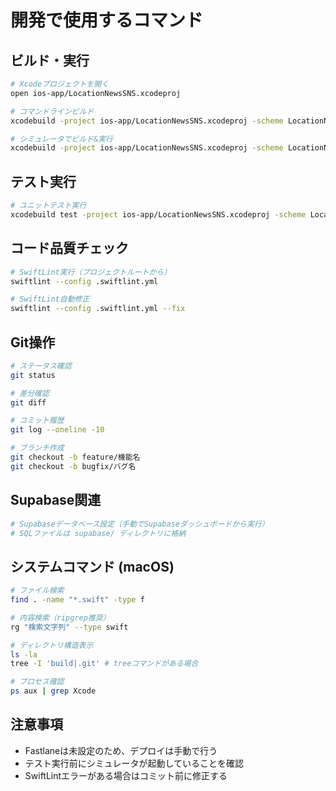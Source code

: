 # 開発で使用するコマンド

## ビルド・実行
```bash
# Xcodeプロジェクトを開く
open ios-app/LocationNewsSNS.xcodeproj

# コマンドラインビルド
xcodebuild -project ios-app/LocationNewsSNS.xcodeproj -scheme LocationNewsSNS build

# シミュレータでビルド&実行
xcodebuild -project ios-app/LocationNewsSNS.xcodeproj -scheme LocationNewsSNS -destination 'platform=iOS Simulator,name=iPhone 15' build
```

## テスト実行
```bash
# ユニットテスト実行
xcodebuild test -project ios-app/LocationNewsSNS.xcodeproj -scheme LocationNewsSNS -destination 'platform=iOS Simulator,name=iPhone 15'
```

## コード品質チェック
```bash
# SwiftLint実行（プロジェクトルートから）
swiftlint --config .swiftlint.yml

# SwiftLint自動修正
swiftlint --config .swiftlint.yml --fix
```

## Git操作
```bash
# ステータス確認
git status

# 差分確認
git diff

# コミット履歴
git log --oneline -10

# ブランチ作成
git checkout -b feature/機能名
git checkout -b bugfix/バグ名
```

## Supabase関連
```bash
# Supabaseデータベース設定（手動でSupabaseダッシュボードから実行）
# SQLファイルは supabase/ ディレクトリに格納
```

## システムコマンド (macOS)
```bash
# ファイル検索
find . -name "*.swift" -type f

# 内容検索（ripgrep推奨）
rg "検索文字列" --type swift

# ディレクトリ構造表示
ls -la
tree -I 'build|.git' # treeコマンドがある場合

# プロセス確認
ps aux | grep Xcode
```

## 注意事項
- Fastlaneは未設定のため、デプロイは手動で行う
- テスト実行前にシミュレータが起動していることを確認
- SwiftLintエラーがある場合はコミット前に修正する